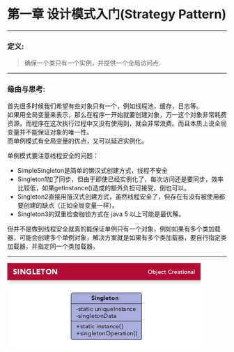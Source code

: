 # 第一章 设计模式入门(Strategy Pattern)
---

### 定义:
> 确保一个类只有一个实例，并提供一个全局访问点.

---

### 缘由与思考:
首先很多时候我们希望有些对象只有一个，例如线程池，缓存，日志等。  
如果用全局变量来表示，那么在程序一开始就要创建对象，万一这个对象非常耗费资源，而程序在这次执行过程中又没有使用到，就会非常浪费。而且本质上说全局变量并不能保证对象的唯一性。  
而单例模式有全局变量的优点，又可以延迟实例化。

单例模式要注意线程安全的问题：  

- SimpleSingleton是简单的懒汉式创建方式，线程不安全
- Singleton1加了同步，但由于即使已经实例化了，每次访问还是要同步，效率比较低，如果getInstance()造成的额外负担可接受，倒也可以。
- Singleton2直接用饿汉式创建方式，虽然线程安全了，但存在有没有被使用都要创建的缺点（正如全局变量一样）。
- Singleton3的双重检查枷锁方式在 java 5 以上可能是最优解。

但并不是做到线程安全就真的能保证单例只有一个对象，例如如果有多个类加载器，可能会创建多个单例对象，解决方案就是如果有多个类加载器，要自行指定类加载器，并指定同一个类加载器。

---

![Singleton](./Singleton.jpg)